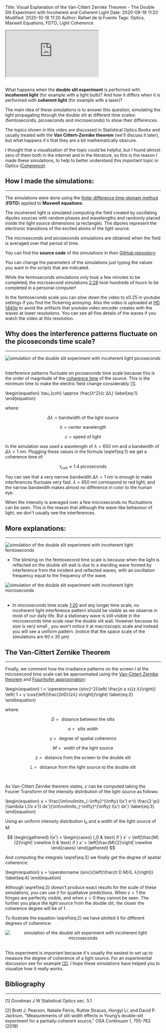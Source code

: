 Title: Visual Explanation of the Van-Cittert Zernike Theorem - The Double Slit Experiment with Incoherent and Coherent Light
Date: 2020-09-19 11:20
Modified: 2020-10-18 11:20
Author: Rafael de la Fuente
Tags: Optics, Maxwell Equations, FDTD, Light Coherence

<!-- 16:9 aspect ratio -->
<div class="embed-responsive embed-responsive-16by9">
<iframe class="embed-responsive-item" src="https://www.youtube.com/embed/5cyzdsd6AOs?vq=hd1440" alt="Simulation of the Double Slit Experiment with Incoherent and Coherent Light" allowfullscreen></iframe>
</div>


<br /> 

What happens when the **double slit experiment** is performed with **incoherent light** (for example with a light bulb)? And how it differs when it is performed with **coherent light**  (for example with a laser)?

The main idea of these simulations is to answer this question, simulating the light propagating through the double slit at different time scales: (femtoseconds, picoseconds and microseconds) to show their differences.

The topics shown in this video are discussed in Statistical Optics Books and usually treated with the **Van Cittert–Zernike theorem** (we'll discuss it later), but what happens it's that they are a bit mathematically obscure.

I thought that a visualization of the topic could be helpful, but I found almost zero of them both in the internet and in the literature, so this is the reason I made these simulations, to help to better understand this important topic in Optics ([Coherence](https://en.wikipedia.org/wiki/Coherence_(physics))).


## How I made the simulations:
---

The simulations were done using the [finite-difference time-domain method](https://en.wikipedia.org/wiki/Finite-difference_time-domain_method) (**FDTD**) applied to **Maxwell equations**.

The incoherent light is simulated computing the field created by oscillating dipoles sources with random phases and wavelengths and randomly placed inside the light source dimensions (a rectangle). The dipoles represent the electronic transitions of the excited atoms of the light source.

The microseconds and picoseconds simulations are obtained when the field is averaged over that period of time.

You can find the **source code** of the simulations in their [GitHub repository](https://github.com/rafael-fuente/Incoherent-Light-Simulation/tree/master/double_slit_simulations)

You can change the parameters of the simulations just typing the values you want in the scripts that are indicated.

While the femtoseconds simulations only took a few minutes to be completed, the microsecond simulations [2:28](https://www.youtube.com/watch?v=5cyzdsd6AOs&t=148s) took hundreds of hours to be completed in a personal computer!

In the femtoseconds scale you can slow down the video to x0.25 in youtube settings if you find the flickering annoying. Also the video is uploaded at [HD 1440p](https://www.youtube.com/watch?v=5cyzdsd6AOs?vq=hd1440)
 to avoid the artifacts that youtube video encoder creates with the waves at lower resolutions. You can see all fine details of the waves if you watch the video at this resolution.


## Why does the interference patterns fluctuate on the picoseconds time scale?
---

<div style="text-align:left"><img src="./images/incoherent-double-slit-simulations/simulation-incoherent-picoseconds.gif" alt="simulation of the double slit experiment with incoherent light picoseconds"/></div>
<br /> 

Interference patterns fluctuate on picoseconds time scale because this is the order of magnitude of the [coherence time](https://en.wikipedia.org/wiki/Coherence_time) of the source. This is the minimum time to make the electric field change considerably [[1]](#references).

\begin{equation}
\tau_{coh} \approx \frac{λ^2}{c Δλ}  \label{eq:1}
\end{equation}

where:

$$ Δλ = \text{bandwidth of the light source}$$

$$ λ = \text{center wavelength}$$

$$ c = \text{speed of light}$$


In the simulation was used a wavelength of $λ = 650 \text{ nm}$ and a bandwidth of $Δλ = 1 \text{ nm}$. Plugging these values in the formula \eqref{eq:1} we get a coherence time of:

$$\tau_{coh} \approx 1.4 \text{ picoseconds} $$

You can see that a very narrow bandwidth $Δλ = 1 \text{ nm}$ is enough to make interferences fluctuate very fast. $λ = 650 \text{ nm}$ correspond to red light, and the narrow bandwidth makes almost no difference in color to the human eye.

When the intensity is averaged over a few microseconds no fluctuations can be seen. This is the reason that although the wave-like behaviour of light, we don't usually see the interferences.

## More explanations:
---
<div style="text-align:left"><img src="./images/incoherent-double-slit-simulations/simulation-incoherent-femtoseconds.gif" alt="simulation of the double slit experiment with incoherent light femtoseconds"/></div>

+ The blinking on the femtosecond time scale is because when the light is reflected on the double slit wall is due to a standing wave formed by interference from the incident and reflected waves, with an oscillation frequency equal to the frequency of the wave.

<div style="text-align:left"><img src="./images/incoherent-double-slit-simulations/simulation-incoherent-microseconds.gif" alt="simulation of the double slit experiment with incoherent light microseconds"/></div>
<br /> 

+ In microseconds time scale [1:20](https://www.youtube.com/watch?v=5cyzdsd6AOs&t=80s) and any longer time scale, no incoherent light interference pattern should be visible as we observe in most of our daily life. But a stationary wave is still visible in the microseconds time scale near the double slit wall. However because its size is very small , you won't notice it at macroscopic scale and instead you will see a uniform pattern. (notice that the space scale of the simulations are 60 x 30 μm)

## The Van-Cittert Zernike Theorem
---

Finally, we comment how the irradiance patterns on the screen $I$ at the microsecond time scale can be approximated using the [Van-Cittert Zernike theorem](https://en.wikipedia.org/wiki/Van_Cittert%E2%80%93Zernike_theorem) and [Fraunhofer approximation](https://en.wikipedia.org/wiki/Fraunhofer_diffraction):

\begin{equation}
I ∝ \operatorname {sinc}^2{\left( \frac{𝜋 a x}{z λ}\right)} \left( 1 + γ  \cos{\left(\frac{2𝜋D}{zλ}  x\right)}\right) \label{eq:2}
\end{equation}

where:


$$D = \text{ distance between the slits}$$

$$a = \text{ slits width}$$

$$γ = \text{ degree of spatial coherence}$$  

$$M = \text{ width of the light source}$$

$$z = \text{ distance from the screen to the double slit}$$

$$L = \text{ distance from the light source to the double slit}$$

<br /> 

As Van-Cittert Zernike theorem states, $γ$ can be computed taking the Fourier Transform of the intensity distribution of the light source as follows:

\begin{equation}
  γ = \frac{\int\nolimits_{-\infty}^{\infty}  I(x') e^{i \frac{2 \pi}{\lambda L}(x x')} dx'}{\int\nolimits_{-\infty}^{\infty} I(x')  dx'} \label{eq:3}
\end{equation}

Using an uniform intensity distribution $I_0$ and a width of the light source of $M$:

$$
\begin{gathered}
I(x') = \begin{cases}
 I_0 & \text{ if } x' < \left|\frac{M}{2}\right| \newline
 0 & \text{ if } x' > \left|\frac{M}{2}\right| \newline 
\end{cases}
\end{gathered}
$$

And computing the integrals \eqref{eq:3} we finally get the degree of spatial coherence:

\begin{equation}
γ = \operatorname {sinc}{\left(\frac{𝜋 D M}{L λ}\right)} \label{eq:4}
\end{equation}

Although \eqref{eq:2} doesn't produce exact results for the scale of these simulations, you can use it for qualitative predictions. When $γ = 1$ the fringes are perfectly visible, and when $γ = 0$ they cannot be seen. The further you place the light source from the double slit, the closer the coherence degree will be of $1$ .

To illustrate the equation \eqref{eq:2} we have plotted it for different degrees of coherence:

<div style="text-align:center"><img src="./images/incoherent-double-slit-simulations/Van-Cittert-Zernike-Theorem-coherence.png" alt="simulation of the double slit experiment with incoherent light microseconds"/></div>
<br /> 



This experiment is important because it's usually the easiest to set up to measure the degree of coherence of a light source. For an experimental discussion see for example [[2]](#references). I hope these simulations have helped you to visualize how it really works.

## Bibliography
---

<div class="references" id="references"></div>

[1] Goodman J W Statistical Optics sec. 5.1<br /> 

[2] Brett J. Pearson, Natalie Ferris, Ruthie Strauss, Hongyi Li, and David P. Jackson, "Measurements of slit-width effects in Young’s double-slit experiment for a partially-coherent source," OSA Continuum 1, 755-763 (2018)

